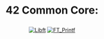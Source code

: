 <div align="center">

# <p align="center">42 Common Core:</p>

[![Libft](https://img.shields.io/badge/Libft-Repository-blue)](https://github.com/0h-laugh/Core/tree/main/libft)
[![FT_Printf](https://img.shields.io/badge/FT_Printf-Repository-green)](https://github.com/0h-laugh/Core/tree/main/ft_printf)

</div>
